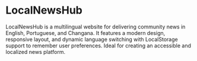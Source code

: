 # LocalNewsHub
LocalNewsHub is a multilingual website for delivering community news in English, Portuguese, and Changana. It features a modern design, responsive layout, and dynamic language switching with LocalStorage support to remember user preferences. Ideal for creating an accessible and localized news platform.

